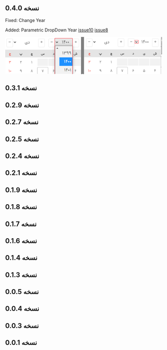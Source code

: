 ## نسخه 0.4.0

Fixed: 
Change Year

Added:
Parametric DropDown Year 
[issue10](https://github.com/majidh1/JalaliDatePicker/issues/10#issue-957473182)
[issue8](https://github.com/majidh1/JalaliDatePicker/issues/8#issue-941977061)

<img src="res/DropDownAdded.png" />

## نسخه 0.3.1
## نسخه 0.2.9
## نسخه 0.2.7
## نسخه 0.2.5
## نسخه 0.2.4
## نسخه 0.2.1
## نسخه 0.1.9
## نسخه 0.1.8
## نسخه 0.1.7
## نسخه 0.1.6
## نسخه 0.1.4
## نسخه 0.1.3
## نسخه 0.0.5
## نسخه 0.0.4
## نسخه 0.0.3
## نسخه 0.0.1

